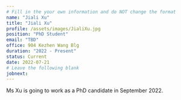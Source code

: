 ```yaml
---
# Fill in the your own information and do NOT change the format
name: "Jiali Xu"
title: "Jiali Xu"
profile: /assets/images/JialiXu.jpg
position: "PhD Student"
email: "TBD"
office: 904 Kezhen Wang Blg
duration: "2022 - Present"
status: Current
date: 2022-07-21
# Leave the following blank
jobnext: 
---
```


Ms Xu is going to work as a PhD candidate in September 2022. 
